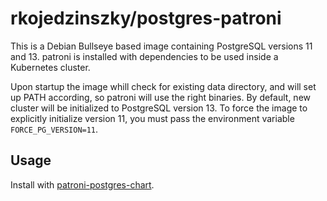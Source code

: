 # rkojedzinszky/postgres-patroni

This is a Debian Bullseye based image containing PostgreSQL versions 11 and 13. patroni is installed with
dependencies to be used inside a Kubernetes cluster.

Upon startup the image whill check for existing data directory, and will set up PATH according, so patroni will
use the right binaries. By default, new cluster will be initialized to PostgreSQL version 13. To force the image
to explicitly initialize version 11, you must pass the environment variable `FORCE_PG_VERSION=11`.

## Usage

Install with [patroni-postgres-chart](https://github.com/rkojedzinszky/patroni-postgres-chart).
